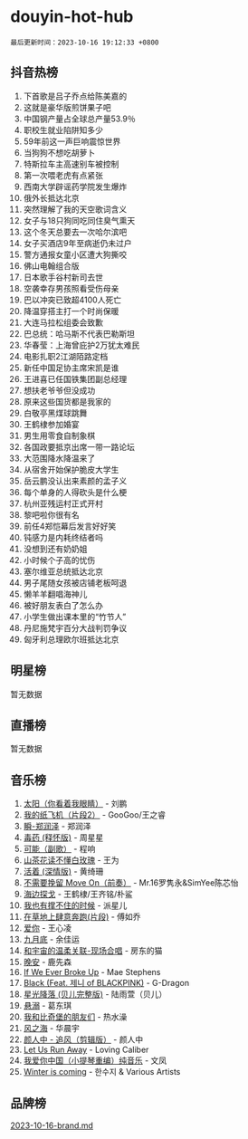 # douyin-hot-hub

`最后更新时间：2023-10-16 19:12:33 +0800`

## 抖音热榜

1. 下首歌是吕子乔点给陈美嘉的
1. 这就是豪华版煎饼果子吧
1. 中国钢产量占全球总产量53.9％
1. 职校生就业陷阱知多少
1. 59年前这一声巨响震惊世界
1. 当狗狗不想吃胡萝卜
1. 特斯拉车主高速别车被控制
1. 第一次喂老虎有点紧张
1. 西南大学辟谣药学院发生爆炸
1. 俄外长抵达北京
1. 突然理解了我的天空歌词含义
1. 女子与18只狗同吃同住臭气熏天
1. 这个冬天总要去一次哈尔滨吧
1. 女子买酒店9年至病逝仍未过户
1. 警方通报女童小区遭大狗撕咬
1. 佛山电翰组合版
1. 日本歌手谷村新司去世
1. 空袭幸存男孩照看受伤母亲
1. 巴以冲突已致超4100人死亡
1. 降温穿搭主打一个时尚保暖
1. 大连马拉松组委会致歉
1. 巴总统：哈马斯不代表巴勒斯坦
1. 华春莹：上海曾庇护2万犹太难民
1. 电影扎职2江湖陌路定档
1. 新任中国足协主席宋凯是谁
1. 王进喜已任国铁集团副总经理
1. 想扶老爷爷但没成功
1. 原来这些国货都是我家的
1. 白敬亭黑煤球跳舞
1. 王鹤棣参加婚宴
1. 男生用零食自制象棋
1. 各国政要抵京出席一带一路论坛
1. 大范围降水降温来了
1. 从宿舍开始保护脆皮大学生
1. 岳云鹏没认出来素颜的孟子义
1. 每个单身的人得砍头是什么梗
1. 杭州亚残运村正式开村
1. 黎吧啦你很有名
1. 前任4郑恺幕后发言好好笑
1. 钝感力是内耗终结者吗
1. 没想到还有奶奶姐
1. 小时候个子高的忧伤
1. 塞尔维亚总统抵达北京
1. 男子尾随女孩被店铺老板呵退
1. 懒羊羊翻唱海神儿
1. 被好朋友表白了怎么办
1. 小学生做出课本里的“竹节人”
1. 丹尼施梵宇百分大战判罚争议
1. 匈牙利总理欧尔班抵达北京

## 明星榜

暂无数据

## 直播榜

暂无数据

## 音乐榜

1. [太阳（你看着我眼睛）](https://sf6-cdn-tos.douyinstatic.com/obj/tos-cn-ve-2774/ogWbyIQnlBFImVbeDocRdCIYtBHlbJXgfZMvgz) - 刘鹏
1. [我的纸飞机（片段2）](https://sf3-cdn-tos.douyinstatic.com/obj/tos-cn-ve-2774/oM2ZrKcg2CD5AeRB2gkeXOFB1IxAGJdZPazYHf) - GooGoo/王之睿
1. [瞬-郑润泽](https://sf3-cdn-tos.douyinstatic.com/obj/tos-cn-ve-2774/oYXHIohzvbNAzBhHgyksWpRM4bfkDsBdBDAynw) - 郑润泽
1. [毒药 (释怀版)](https://sf6-cdn-tos.douyinstatic.com/obj/tos-cn-ve-2774/oYILMEAzspdZBIzy4frJNB8ZHPHWAhiwowd4Ad) - 周星星
1. [可能（副歌）](https://sf3-cdn-tos.douyinstatic.com/obj/tos-cn-ve-2774/cde1731888894259b333569393c2fb51) - 程响
1. [山茶花读不懂白玫瑰](https://sf6-cdn-tos.douyinstatic.com/obj/tos-cn-ve-2774/osfn8B7DktrRHEPJgPCfDbw7QDQEkwC16BxZg9) - 王为
1. [活着 (深情版)](https://sf6-cdn-tos.douyinstatic.com/obj/tos-cn-ve-2774/oY8r2TelECK2BPZbDCj8xZKBQfPbwQyCt1cggn) - 黄绮珊
1. [不需要挽留 Move On（前奏）](https://sf3-cdn-tos.douyinstatic.com/obj/tos-cn-ve-2774/ooCBhgCCkF4nExzQL9WZSUbitfA8IsDkgQIYhe) - Mr.16罗隽永&SimYee陈芯怡
1. [海边探戈](https://sf3-cdn-tos.douyinstatic.com/obj/tos-cn-ve-2774/os9gE0VQCGqt6VQkZDyBBYvfSDY0QFe3vVmubn) - 王鹤棣/王齐铭/朴鲨
1. [我也有撑不住的时候](https://sf3-cdn-tos.douyinstatic.com/obj/tos-cn-ve-2774/okmtBE1dkIBhwxeiBJeDgQnQtICZWIJUI2bjQr) - 派星儿
1. [在草地上肆意奔跑(片段)](https://sf3-cdn-tos.douyinstatic.com/obj/tos-cn-ve-2774/8831d494742f45dabdfa8adb8b817259) - 傅如乔
1. [爱你](https://sf3-cdn-tos.douyinstatic.com/obj/tos-cn-ve-2774/oEfyTFYX4gOL9DMKAJebDCAASw8hYVIXz1nYaf) - 王心凌
1. [九月底](https://sf6-cdn-tos.douyinstatic.com/obj/tos-cn-ve-2774/oMfewG4PDTFhF8iz3OGQ7ABH5i6fCgnMaoCbzZ) - 余佳运
1. [和宇宙的温柔关联-现场合唱](https://sf3-cdn-tos.douyinstatic.com/obj/tos-cn-ve-2774/o0hONGDYQBgk0e5bqDeQOonVmncA6tC2nBwZLT) - 房东的猫
1. [晚安](https://sf6-cdn-tos.douyinstatic.com/obj/tos-cn-ve-2774/a724c5e224464218839820f4e4fd632f) - 鹿先森
1. [If We Ever Broke Up](https://sf3-cdn-tos.douyinstatic.com/obj/tos-cn-ve-2774/o8onj5HDk0ImtBmO0URBfeyCDXQJMYkQ1gb8Zy) - Mae Stephens
1. [Black (Feat. 제니 of BLACKPINK)](https://sf3-cdn-tos.douyinstatic.com/obj/tos-cn-ve-2774/2eb92e2debbe4fe0a552bc099aef7f28) - G-Dragon
1. [星光降落 (贝儿完整版)](https://sf3-cdn-tos.douyinstatic.com/obj/tos-cn-ve-2774/okwB9hAwyAtsFFkFBzAX1hOOfQuIoMNs0W2Mwr) - 陆雨萱（贝儿）
1. [悬溺](https://sf3-cdn-tos.douyinstatic.com/obj/tos-cn-ve-2774/f3b6cc53d2e944beb7094a3ff01b4e03) - 葛东琪
1. [我和比奇堡的朋友们](https://sf6-cdn-tos.douyinstatic.com/obj/tos-cn-ve-2774/f0505db981ea4a6d91453a15924a82aa) - 热水澡
1. [风之海](https://sf3-cdn-tos.douyinstatic.com/obj/tos-cn-ve-2774/oInqZ2gFbCQvB6wZNnZlJpBcfDBQ8t1e1XwYAi) - 华晨宇
1. [颜人中 - 追风（剪辑版）](https://sf3-cdn-tos.douyinstatic.com/obj/tos-cn-ve-2774/9107f711ded6416ab3279a81d71597f7) - 颜人中
1. [Let Us Run Away](https://sf3-cdn-tos.douyinstatic.com/obj/tos-cn-ve-2774/a9a280d910044fb0b9f4f74b0b27e854) - Loving Caliber
1. [我爱你中国（小提琴重编）纯音乐](https://sf6-cdn-tos.douyinstatic.com/obj/tos-cn-ve-2774/362de867442c4051acadb0a43fd60af8) - 文凤
1. [Winter is coming](https://sf6-cdn-tos.douyinstatic.com/obj/tos-cn-ve-2774/0a6c12efb2d84f2ba9a243d4e1eebb4e) - 한수지 & Various Artists

## 品牌榜

[2023-10-16-brand.md](2023-10-16-brand.md)
